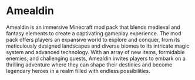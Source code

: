 # Amealdin

Amealdin is an immersive Minecraft mod pack that blends medieval and fantasy elements to create a captivating gameplay experience. The mod pack offers players an expansive world to explore and conquer, from its meticulously designed landscapes and diverse biomes to its intricate magic system and advanced technology. With an array of new items, formidable enemies, and challenging quests, Amealdin invites players to embark on a thrilling adventure where they can shape their destinies and become legendary heroes in a realm filled with endless possibilities.

